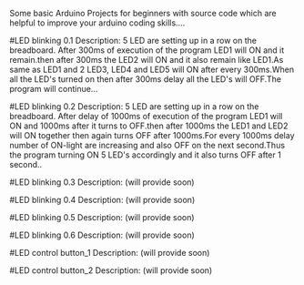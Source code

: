 Some basic Arduino Projects for beginners with source code which are helpful to improve  your arduino coding skills....

#LED blinking 0.1 Description:
5 LED are setting up in a row on the breadboard. After 300ms of execution of the program LED1 will ON and it remain.then after 300ms the LED2 will ON and it also remain like LED1.As same as LED1 and 2 LED3, LED4 and LED5 will ON after every 300ms.When all the LED's turned on then after 300ms delay all the LED's will OFF.The program will continue...

#LED blinking 0.2 Description:
5 LED are setting up in a row on the breadboard. After delay of 1000ms of execution of the program LED1 will ON and 1000ms after it turns to OFF.then after 1000ms the LED1 and LED2 will ON together then again turns OFF after 1000ms.For every 1000ms delay number of ON-light are increasing and also OFF on the next second.Thus the program turning ON 5 LED's accordingly and it also turns OFF after 1 second..

#LED blinking 0.3 Description: (will provide soon)

#LED blinking 0.4 Description: (will provide soon)

#LED blinking 0.5 Description: (will provide soon)

#LED blinking 0.6 Description: (will provide soon)

#LED control button_1 Description: (will provide soon)

#LED control button_2 Description: (will provide soon)
